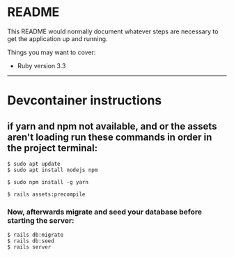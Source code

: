 # README

This README would normally document whatever steps are necessary to get the
application up and running.

Things you may want to cover:

* Ruby version 3.3

---
# Devcontainer instructions

## if yarn and npm not available, and or the assets aren't loading run these commands in order in the project terminal:
```shell
$ sudo apt update
$ sudo apt install nodejs npm 

$ sudo npm install -g yarn

$ rails assets:precompile
```


### Now, afterwards migrate and seed your database before starting the server:
```shell
$ rails db:migrate
$ rails db:seed
$ rails server
```
